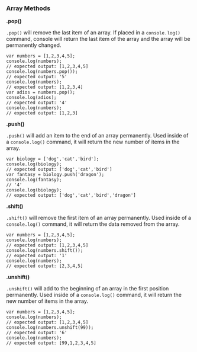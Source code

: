 ### Array Methods
**.pop()**

`.pop()` will remove the last item of an array. If placed in a `console.log()` command, console will return the last item of the array and the array will be permanently changed.

```
var numbers = [1,2,3,4,5];
console.log(numbers);
// expected output: [1,2,3,4,5]
console.log(numbers.pop());
// expected output: '5'
console.log(numbers);
// expected output: [1,2,3,4]
var adios = numbers.pop();
console.log(adios);
// expected output: '4'
console.log(numbers);
// expected output: [1,2,3]
```

**.push()**

`.push()` will add an item to the end of an array permanently. Used inside of a `console.log()` command, it will return the new number of items in the array.

```
var biology = ['dog','cat','bird'];
console.log(biology);
// expected output: ['dog','cat','bird']
var fantasy = biology.push('dragon');
console.log(fantasy);
// '4'
console.log(biology);
// expected output: ['dog','cat','bird','dragon']
```

**.shift()**

`.shift()` will remove the first item of an array permanently. Used inside of a `console.log()` command, it will return the data removed from the array.

```
var numbers = [1,2,3,4,5];
console.log(numbers);
// expected output: [1,2,3,4,5]
console.log(numbers.shift());
// expected output: '1'
console.log(numbers);
// expected output: [2,3,4,5]
```

**.unshift()**

`.unshift()` will add to the beginning of an array in the first position permanently. Used inside of a `console.log()` command, it will return the new number of items in the array.

```
var numbers = [1,2,3,4,5];
console.log(numbers);
// expected output: [1,2,3,4,5]
console.log(numbers.unshift(99));
// expected output: '6'
console.log(numbers);
// expected output: [99,1,2,3,4,5]
```
